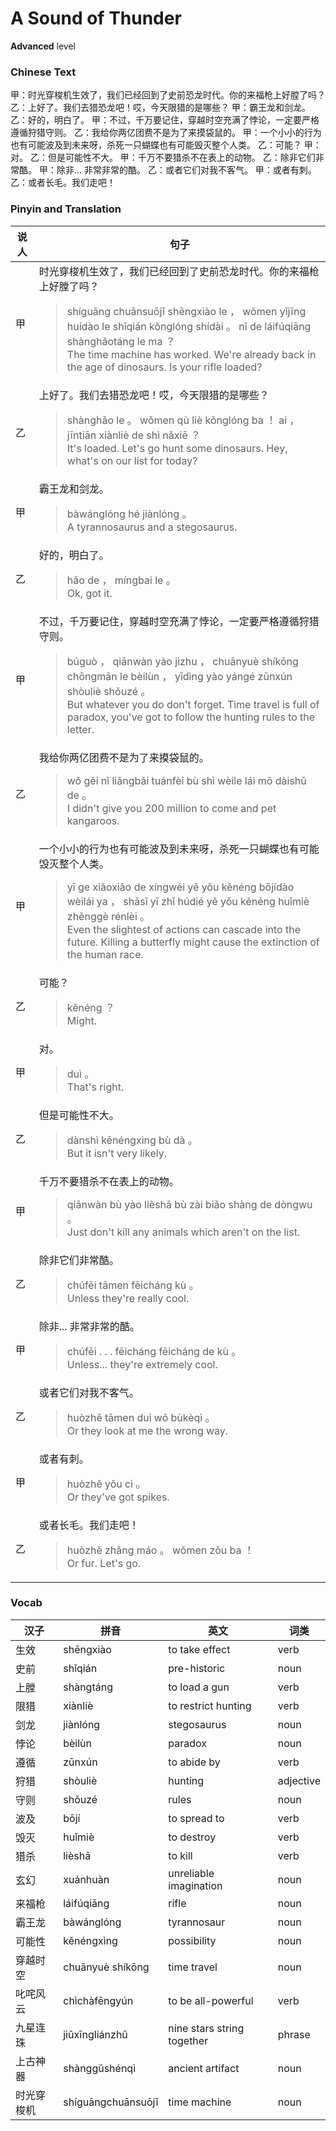 # A Sound of Thunder
**Advanced** level
### Chinese Text
甲：时光穿梭机生效了，我们已经回到了史前恐龙时代。你的来福枪上好膛了吗？<br />乙：上好了。我们去猎恐龙吧！哎，今天限猎的是哪些？
甲：霸王龙和剑龙。
乙：好的，明白了。
甲：不过，千万要记住，穿越时空充满了悖论，一定要严格遵循狩猎守则。
乙：我给你两亿团费不是为了来摸袋鼠的。
甲：一个小小的行为也有可能波及到未来呀，杀死一只蝴蝶也有可能毁灭整个人类。
乙：可能？
甲：对。
乙：但是可能性不大。
甲：千万不要猎杀不在表上的动物。
乙：除非它们非常酷。
甲：除非... 非常非常的酷。
乙：或者它们对我不客气。
甲：或者有刺。
乙：或者长毛。我们走吧！

### Pinyin and Translation
|说人|句子|
|----|----|
|甲|时光穿梭机生效了，我们已经回到了史前恐龙时代。你的来福枪上好膛了吗？<blockquote>shíguāng chuānsuōjī shēngxiào le ， wǒmen yǐjīng huídào le shǐqián kǒnglóng shídài 。 nǐ de láifúqiāng shànghǎotáng le ma ？<br />The time machine has worked. We're already back in the age of dinosaurs. Is your rifle loaded?</blockquote>|
|乙|上好了。我们去猎恐龙吧！哎，今天限猎的是哪些？<blockquote>shànghǎo le 。 wǒmen qù liè kǒnglóng ba ！ ai ， jīntiān xiànliè de shì nǎxiē ？<br />It's loaded. Let's go hunt some dinosaurs. Hey, what's on our list for today?</blockquote>|
|甲|霸王龙和剑龙。<blockquote>bàwánglóng hé jiànlóng 。<br />A tyrannosaurus and a stegosaurus.</blockquote>|
|乙|好的，明白了。<blockquote>hǎo de ， míngbai le 。<br />Ok, got it.</blockquote>|
|甲|不过，千万要记住，穿越时空充满了悖论，一定要严格遵循狩猎守则。<blockquote>búguò ， qiānwàn yào jìzhu ， chuānyuè shíkōng chōngmǎn le bèilùn ， yīdìng yào yángé zūnxún shòuliè shǒuzé 。<br />But whatever you do don't forget. Time travel is full of paradox, you've got to follow the hunting rules to the letter.</blockquote>|
|乙|我给你两亿团费不是为了来摸袋鼠的。<blockquote>wǒ gěi nǐ liǎngbǎi tuánfèi bù shì wèile lái mō dàishǔ de 。<br />I didn't give you 200 million to come and pet kangaroos.</blockquote>|
|甲|一个小小的行为也有可能波及到未来呀，杀死一只蝴蝶也有可能毁灭整个人类。<blockquote>yī ge xiǎoxiǎo de xíngwéi yě yǒu kěnéng bōjídào wèilái ya ， shāsǐ yī zhǐ húdié yě yǒu kěnéng huǐmiè zhěnggè rénlèi 。<br />Even the slightest of actions can cascade into the future. Killing a butterfly might cause the extinction of the human race.</blockquote>|
|乙|可能？<blockquote>kěnéng ？<br />Might.</blockquote>|
|甲|对。<blockquote>duì 。<br />That's right.</blockquote>|
|乙|但是可能性不大。<blockquote>dànshì kěnéngxìng bù dà 。<br />But it isn't very likely.</blockquote>|
|甲|千万不要猎杀不在表上的动物。<blockquote>qiānwàn bù yào lièshā bù zài biǎo shàng de dòngwu 。<br />Just don't kill any animals which aren't on the list.</blockquote>|
|乙|除非它们非常酷。<blockquote>chúfēi tāmen fēicháng kù 。<br />Unless they're really cool.</blockquote>|
|甲|除非... 非常非常的酷。<blockquote>chúfēi . . .  fēicháng fēicháng de kù 。<br />Unless... they're extremely cool.</blockquote>|
|乙|或者它们对我不客气。<blockquote>huòzhě tāmen duì wǒ bùkèqì 。<br />Or they look at me the wrong way.</blockquote>|
|甲|或者有刺。<blockquote>huòzhě yǒu cì 。<br />Or they've got spikes.</blockquote>|
|乙|或者长毛。我们走吧！<blockquote>huòzhě zhǎng máo 。 wǒmen zǒu ba ！<br />Or fur. Let's go.</blockquote>|
### Vocab
|汉子|拼音|英文|词类|
|----|----|----|----|
|生效|shēngxiào|to take effect|verb|
|史前|shǐqián|pre-historic|noun|
|上膛|shàngtáng|to load a gun|verb|
|限猎|xiànliè|to restrict hunting|verb|
|剑龙|jiànlóng|stegosaurus|noun|
|悖论|bèilùn|paradox|noun|
|遵循|zūnxún|to abide by|verb|
|狩猎|shòuliè|hunting|adjective|
|守则|shǒuzé|rules|noun|
|波及|bōjí|to spread to|verb|
|毁灭|huǐmiè|to destroy|verb|
|猎杀|lièshā|to kill|verb|
|玄幻|xuánhuàn|unreliable imagination|noun|
|来福枪|láifúqiāng|rifle|noun|
|霸王龙|bàwánglóng|tyrannosaur|noun|
|可能性|kěnéngxìng|possibility|noun|
|穿越时空|chuānyuè shíkōng|time travel|noun|
|叱咤风云|chìchàfēngyún|to be all-powerful|verb|
|九星连珠|jiǔxīngliánzhū|nine stars string together|phrase|
|上古神器|shànggǔshénqì|ancient artifact|noun|
|时光穿梭机|shíguāngchuānsuōjī|time machine|noun|
